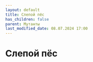 ```yaml
---
layout: default
title: Слепой пёс
has_children: false
parent: Мутанты
last_modified_date: 08.07.2024 17:00
---
```


# Слепой пёс